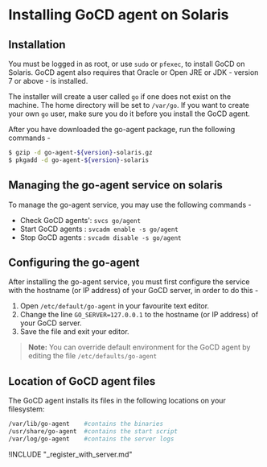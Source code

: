 # Installing GoCD agent on Solaris

<!-- toc -->

## Installation

You must be logged in as root, or use ```sudo``` or ```pfexec```, to install GoCD on Solaris. GoCD agent also requires that Oracle or Open JRE or JDK - version 7 or above - is installed.

The installer will create a user called ```go``` if one does not exist on the machine. The home directory will be set to ```/var/go```. If you want to create your own ```go``` user, make sure you do it before you install the GoCD agent.

After you have downloaded the go-agent package, run the following commands -

``` bash
$ gzip -d go-agent-${version}-solaris.gz
$ pkgadd -d go-agent-${version}-solaris
```

## Managing the go-agent service on solaris

To manage the go-agent service, you may use the following commands -

-   Check GoCD agents': ```svcs go/agent```
-   Start GoCD agents : ```svcadm enable -s go/agent```
-   Stop GoCD agents : ```svcadm disable -s go/agent```

## Configuring the go-agent

After installing the go-agent service, you must first configure the service with the hostname (or IP address) of your GoCD server, in order to do this -

1.  Open ```/etc/default/go-agent``` in your favourite text editor.
2.  Change the line ```GO_SERVER=127.0.0.1``` to the hostname (or IP address) of your GoCD server.
3.  Save the file and exit your editor.

> **Note:** You can override default environment for the GoCD agent by editing the file ```/etc/defaults/go-agent```

## Location of GoCD agent files

The GoCD agent installs its files in the following locations on your filesystem:

``` bash
/var/lib/go-agent    #contains the binaries
/usr/share/go-agent  #contains the start script
/var/log/go-agent    #contains the server logs
```

!INCLUDE "_register_with_server.md"
